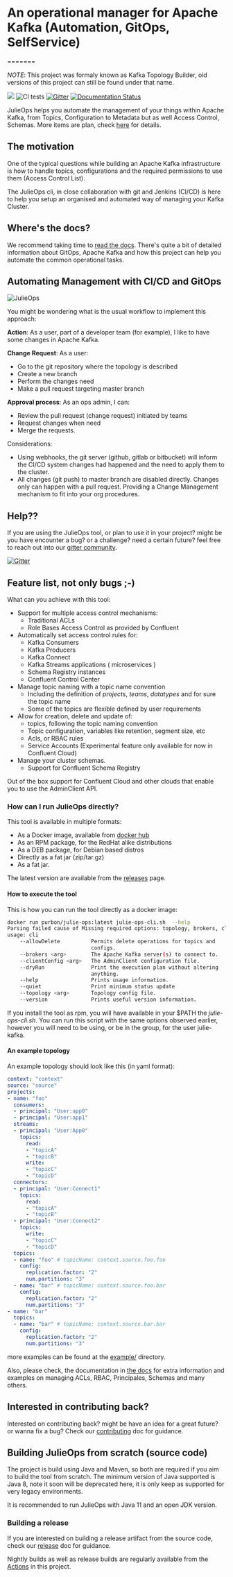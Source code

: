 # An operational manager for Apache Kafka (Automation, GitOps, SelfService)
=======

*NOTE*: This project was formaly known as Kafka Topology Builder, old versions of this project can still be found under that name.

<a href="https://codeclimate.com/github/purbon/kafka-topology-builder/maintainability"><img src="https://api.codeclimate.com/v1/badges/ef4bcda7d1b5fd0a4f1e/maintainability" /></a> ![CI tests](https://github.com/kafka-ops/kafka-topology-builder/workflows/CI%20tests/badge.svg?branch=master) [![Gitter](https://badges.gitter.im/kafka-topology-builder/community.svg)](https://gitter.im/kafka-topology-builder/community?utm_source=badge&utm_medium=badge&utm_campaign=pr-badge) [![Documentation Status](https://readthedocs.org/projects/kafka-topology-builder/badge/?version=latest)](https://kafka-topology-builder.readthedocs.io/?badge=latest)

JulieOps helps you automate the management of your things within Apache Kafka, from Topics,
Configuration to Metadata but as well Access Control, Schemas. 
More items are plan, check [here](https://github.com/kafka-ops/kafka-topology-builder/issues) for details. 

## The motivation 

One of the typical questions while building an Apache Kafka infrastructure is how to handle topics, 
configurations and the required permissions to use them (Access Control List).

The JulieOps cli, in close collaboration with git and Jenkins (CI/CD) is here to help you setup an 
organised and automated way of managing your Kafka Cluster.
 
## Where's the docs?

We recommend taking time to [read the docs](https://kafka-topology-builder.readthedocs.io/).
There's quite a bit of detailed information about GitOps, Apache Kafka and how this project can help you automate 
the common operational tasks.

## Automating Management with CI/CD and GitOps

![JulieOps](imgs/julie-ops.png)

You might be wondering what is the usual workflow to implement this approach:

**Action**: As a user, part of a developer team (for example), I like to have some changes in Apache Kafka.

**Change Request**: As a user:

- Go to the git repository where the topology is described
- Create a new branch
- Perform the changes need
- Make a pull request targeting master branch

**Approval process**: As an ops admin, I can:

- Review the pull request (change request) initiated by teams
- Request changes when need
- Merge the requests.

Considerations:

* Using webhooks, the git server (github, gitlab or bitbucket) will inform the CI/CD system changes had happened 
and the need to apply them to the cluster.
* All changes (git push) to master branch are disabled directly. 
Changes only can happen with a pull request. Providing a Change Management mechanism to fit into your org procedures.

## Help??

If you are using the JulieOps tool, or plan to use it in your project? might be you have encounter a bug? or a challenge?
need a certain future? feel free to reach out into our [gitter community](https://gitter.im/kafka-topology-builder/community).

[![Gitter](https://badges.gitter.im/kafka-topology-builder/community.svg)](https://gitter.im/kafka-topology-builder/community?utm_source=badge&utm_medium=badge&utm_campaign=pr-badge)

## Feature list, not only bugs ;-)

What can you achieve with this tool:

* Support for multiple access control mechanisms:
    * Traditional ACLs
    * Role Bases Access Control as provided by Confluent
* Automatically set access control rules for:
    * Kafka Consumers
    * Kafka Producers
    * Kafka Connect 
    * Kafka Streams applications ( microservices )
    * Schema Registry instances
    * Confluent Control Center
* Manage topic naming with a topic name convention
    * Including the definition of *projects*, *teams*, *datatypes* and for sure the topic name
    * Some of the topics are flexible defined by user requirements
* Allow for creation, delete and update of:
    * topics, following the topic naming convention
    * Topic configuration, variables like retention, segment size, etc
    * Acls, or RBAC rules
    * Service Accounts (Experimental feature only available for now in Confluent Cloud)
* Manage your cluster schemas.
    - Support for Confluent Schema Registry

Out of the box support for Confluent Cloud and other clouds that enable you to use the AdminClient API. 

### How can I run JulieOps directly?

This tool is available in multiple formats:

- As a Docker image, available from [docker hub](https://hub.docker.com/r/purbon/kafka-topology-builder) 
- As an RPM package, for the RedHat alike distributions
- As a DEB package, for Debian based distros
- Directly as a fat jar (zip/tar.gz)
- As a fat jar.

The latest version are available from the [releases](https://github.com/purbon/kafka-topology-builder/releases) page.

#### How to execute the tool

This is how you can run the tool directly as a docker image:

```bash 
docker run purbon/julie-ops:latest julie-ops-cli.sh  --help
Parsing failed cause of Missing required options: topology, brokers, clientConfig
usage: cli
    --allowDelete          Permits delete operations for topics and
                           configs.
    --brokers <arg>        The Apache Kafka server(s) to connect to.
    --clientConfig <arg>   The AdminClient configuration file.
    --dryRun               Print the execution plan without altering
                           anything.
    --help                 Prints usage information.
    --quiet                Print minimum status update
    --topology <arg>       Topology config file.
    --version              Prints useful version information.
```

If you install the tool as rpm, you will have available in your $PATH the _julie-ops-cli.sh_.
You can run this script with the same options observed earlier, however you will need to be using, or be in the group,
for the user julie-kafka. 

#### An example topology

An example topology should look like this (in yaml format):

```yaml
context: "context"
source: "source"
projects:
- name: "foo"
  consumers:
  - principal: "User:app0"
  - principal: "User:app1"
  streams:
  - principal: "User:App0"
    topics:
      read:
      - "topicA"
      - "topicB"
      write:
      - "topicC"
      - "topicD"
  connectors:
  - principal: "User:Connect1"
    topics:
      read:
      - "topicA"
      - "topicB"
  - principal: "User:Connect2"
    topics:
      write:
      - "topicC"
      - "topicD"
  topics:
  - name: "foo" # topicName: context.source.foo.foo
    config:
      replication.factor: "2"
      num.partitions: "3"
  - name: "bar" # topicName: context.source.foo.bar
    config:
      replication.factor: "2"
      num.partitions: "3"
- name: "bar"
  topics:
  - name: "bar" # topicName: context.source.bar.bar
    config:
      replication.factor: "2"
      num.partitions: "3"
```

more examples can be found at the [example/](example/) directory. 

Also, please check, the documentation in [the docs](https://kafka-topology-builder.readthedocs.io/) for extra information and
examples on managing ACLs, RBAC, Principales, Schemas and many others.  

## Interested in contributing back?

Interested on contributing back? might be have an idea for a great future? or wanna fix a bug?
Check our [contributing](CONTRIBUTING.md) doc for guidance.

## Building JulieOps from scratch (source code)

The project is build using Java and Maven, so both are required if you aim to build the tool from scratch.
The minimum version of Java supported is Java 8, note it soon will be deprecated here, it is only keep as supported 
for very legacy environments.

It is recommended to run JulieOps with Java 11 and an open JDK version.

### Building a release

If you are interested on building a release artifact from the source code, check our [release](RELEASE.md) doc for guidance.

Nightly builds as well as release builds are regularly available from the [Actions](https://github.com/kafka-ops/kafka-topology-builder/actions)
in this project.